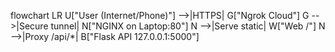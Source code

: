 flowchart LR
  U["User (Internet/Phone)"] -->|HTTPS| G["Ngrok Cloud"]
  G -->|Secure tunnel| N["NGINX on Laptop:80"]
  N -->|Serve static| W["Web /"]
  N -->|Proxy /api/*| B["Flask API 127.0.0.1:5000"]

